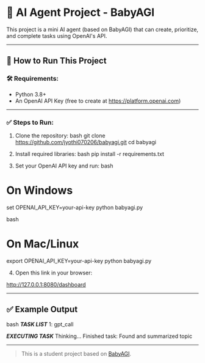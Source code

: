 # 🤖 AI Agent Project - BabyAGI

This project is a mini AI agent (based on BabyAGI) that can create, prioritize, and complete tasks using OpenAI's API.

---

## 🔧 How to Run This Project

### 🛠 Requirements:
- Python 3.8+
- An OpenAI API Key (free to create at https://platform.openai.com)

---

### ✅ Steps to Run:

1. Clone the repository:
bash
git clone https://github.com/jyothi070206/babyagi.git
cd babyagi


2. Install required libraries:
bash
pip install -r requirements.txt


3. Set your OpenAI API key and run:
bash
# On Windows
set OPENAI_API_KEY=your-api-key
python babyagi.py

bash
# On Mac/Linux
export OPENAI_API_KEY=your-api-key
python babyagi.py


4. Open this link in your browser:

http://127.0.0.1:8080/dashboard


---

## ✅ Example Output

bash
*****TASK LIST*****
1: gpt_call

*****EXECUTING TASK*****
Thinking...
Finished task: Found and summarized topic


---

> This is a student project based on [BabyAGI](https://github.com/yoheinakajima/babyagi).
